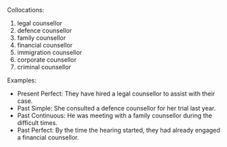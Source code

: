 Collocations:

1. legal counsellor
2. defence counsellor
3. family counsellor
4. financial counsellor
5. immigration counsellor
6. corporate counsellor
7. criminal counsellor

Examples:

- Present Perfect: They have hired a legal counsellor to assist with their case.
- Past Simple: She consulted a defence counsellor for her trial last year.
- Past Continuous: He was meeting with a family counsellor during the difficult times.
- Past Perfect: By the time the hearing started, they had already engaged a financial counsellor.